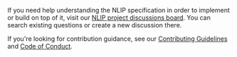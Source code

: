 If you need help understanding the NLIP specification in order to implement or build on top of it, visit our [NLIP project discussions board](https://github.com/nlip-project/nlip/discussions). You can search existing questions or create a new discussion there.

If you're looking for contribution guidance, see our [Contributing Guidelines](https://github.com/nlip-project/nlip/blob/main/CONTRIBUTING.md) and [Code of Conduct](https://github.com/nlip-project/nlip/blob/main/CODE_OF_CONDUCT.md).
